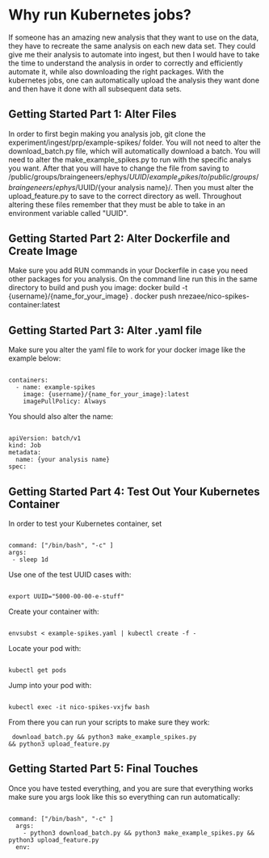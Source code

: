 # Why run Kubernetes jobs?

If someone has an amazing new analysis that they want to use on the data, they have to recreate the same analysis on each new data set. They could give me their analysis to automate into ingest, but then I would have to take the time to understand the analysis in order to correctly and efficiently automate it, while also downloading the right packages. With the kubernetes jobs, one can automatically upload the analysis they want done and then have it done with all subsequent data sets. 

## Getting Started Part 1: Alter Files

In order to first begin making you analysis job, git clone the experiment/ingest/prp/example-spikes/ folder. You will not need to alter the download_batch.py file, which will automatically download a batch. You will need to alter the make_example_spikes.py to run with the specific analys you want. After that you will have to change the file from saving to /public/groups/braingeneers/ephys/$UUID/example_spikes/ to /public/groups/braingeneers/ephys/$UUID/{your analysis name}/. Then you must alter the upload_feature.py to save to the correct directory as well. Throughout altering these files remember that they must be able to take in an environment variable called "UUID".

## Getting Started Part 2: Alter Dockerfile and Create Image
Make sure you add RUN commands in your Dockerfile in case you need other packages for you analysis.
On the command line run this in the same directory to build and push you image:
docker build -t {username}/{name_for_your_image} .
docker push nrezaee/nico-spikes-container:latest 

## Getting Started Part 3: Alter .yaml file

Make sure you alter the yaml file to work for your docker image like the example below:
<pre><code>
containers:
  - name: example-spikes
    image: {username}/{name_for_your_image}:latest
    imagePullPolicy: Always
</code></pre>

You should also alter the name:
<pre><code>
apiVersion: batch/v1
kind: Job
metadata:
  name: {your analysis name}
spec:
</code></pre>

## Getting Started Part 4: Test Out Your Kubernetes Container

In order to test your Kubernetes container, set
<pre><code>
command: ["/bin/bash", "-c" ]
args:
 - sleep 1d
</code></pre>

Use one of the test UUID cases with:

<pre><code>
export UUID="5000-00-00-e-stuff"
</code></pre>

Create your container with:
<pre><code>
envsubst < example-spikes.yaml | kubectl create -f -
</code></pre>

Locate your pod with:
<pre><code>
kubectl get pods
</code></pre>

Jump into your pod with:
<pre><code>
kubectl exec -it nico-spikes-vxjfw bash
</code></pre>

From there you can run your scripts to make sure they work: <pre><code> download_batch.py && python3 make_example_spikes.py && python3 upload_feature.py</code></pre>

## Getting Started Part 5: Final Touches

Once you have tested everything, and you are sure that everything works make sure you args look like this so everything can run automatically:
<pre><code>
command: ["/bin/bash", "-c" ]
  args:
    - python3 download_batch.py && python3 make_example_spikes.py && python3 upload_feature.py
  env:
</code></pre>









